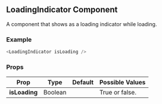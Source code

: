 ## LoadingIndicator Component
A component that shows as a loading indicator while loading.

### Example

```js
<LoadingIndicator isLoading />
```

### Props

| Prop          | Type     | Default     | Possible Values
| ------------- | -------- | ----------- | ---------------------------------------------
| **isLoading**    | Boolean   |             | True or false.
